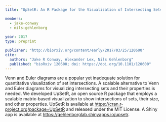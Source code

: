 ```yaml
---
title: "UpSetR: An R Package for the Visualization of Intersecting Sets and their Properties"

members:
  - jake-conway
  - nils-gehlenborg
  
year: 2017
type: preprint

publisher: "http://biorxiv.org/content/early/2017/03/25/120600"
cite:
  authors: "Jake R Conway, Alexander Lex, Nils Gehlenborg"
  published: "bioRxiv 120600; doi: https://doi.org/10.1101/120600"
---
```

Venn and Euler diagrams are a popular yet inadequate solution for quantitative visualization of set intersections. A scalable alternative to Venn and Euler diagrams for visualizing intersecting sets and their properties is needed. We developed UpSetR, an open source R package that employs a scalable matrix-based visualization to show intersections of sets, their size, and other properties. UpSetR is available at https://cran.r-project.org/package=UpSetR and released under the MIT License. A Shiny app is available at https://gehlenborglab.shinyapps.io/upsetr.
